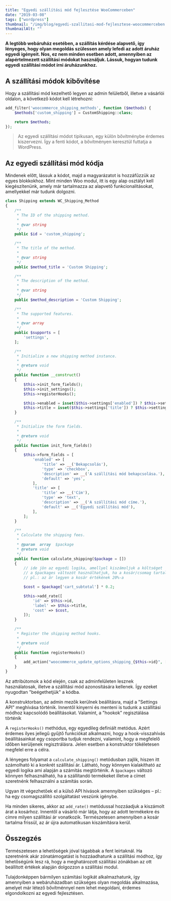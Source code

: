 ```yaml
---
title: "Egyedi szállítási mód fejlesztése WooCommerceben"
date: "2019-03-08"
tags: ["wordpress"]
thumbnail: "/img/blog/egyedi-szallitasi-mod-fejlesztese-woocommerceben.png"
thumbnailAlt: ""
---
```


**A legtöbb webáruház esetében, a szállítás kérdése alapvető, így lényeges, hogy olyan megoldás szülessen amely lefedi az adott áruház egyedi igényeit. Nos, ez nem minden esetben adott, amennyiben az alapértelmezett szállítási módokat használjuk. Lássuk, hogyan tudunk egyedi szállítási módot írni áruházunkhoz.**

## A szállítási módok kibővítése

Hogy a szállítási mód kezelhető legyen az admin felületből, illetve a vásárlói oldalon, a következő kódot kell létrehozni:

```php
add_filter('woocommerce_shipping_methods', function ($methods) {
    $methods['custom_shipping'] = CustomShipping::class;

    return $methods;
});
```

> Az egyedi szállítási módot tipikusan, egy külön bővítménybe érdemes kiszervezni. Így a fenti kódot, a bővítményen keresztül futtatja a WordPress.

## Az egyedi szállítási mód kódja

Mindenek előtt, lássuk a kódot, majd a magyarázatot is hozzáfűzzük az egyes blokkokhoz. Mint minden Woo modul, itt is egy alap osztályt kell kiegészítenünk, amely már tartalmazza az alapvető funkcionalitásokat, amellyekkel már tudunk dolgozni.

```php
class Shipping extends WC_Shipping_Method
{
    /**
     * The ID of the shipping method.
     *
     * @var string
     */
    public $id = 'custom_shipping';

    /**
     * The title of the method.
     *
     * @var string
     */
    public $method_title = 'Custom Shipping';

    /**
     * The description of the method.
     *
     * @var string
     */
    public $method_description = 'Custom Shipping';

    /**
     * The supported features.
     *
     * @var array
     */
    public $supports = [
        'settings',
    ];

    /**
     * Initialize a new shipping method instance.
     *
     * @return void
     */
    public function __construct()
    {
        $this->init_form_fields();
        $this->init_settings();
        $this->registerHooks();

        $this->enabled = isset($this->settings['enabled']) ? $this->settings['enabled'] : 'no';
        $this->title = isset($this->settings['title']) ? $this->settings['title'] : 'Custom Shipping';
    }

    /**
     * Initialize the form fields.
     *
     * @return void
     */
    public function init_form_fields()
    {
        $this->form_fields = [
            'enabled' => [
                'title' => __('Bekapcsolás'),
                'type' => 'checkbox',
                'description' => __('A szállítási mód bekapcsolása.'),
                'default' => 'yes',
            ],
            'title' => [
                'title' => __('Cím'),
                'type' => 'text',
                'description' => __('A szállítási mód címe.'),
                'default' => __('Egyedi szállítási mód'),
            ],
        ];
    }

    /**
     * Calculate the shipping fees.
     *
     * @param  array  $package
     * @return void
     */
    public function calculate_shipping($package = [])
    {
        // ide jön az egyedi logika, amellyel kiszámoljuk a költséget
        // a $packages változót használhatjuk, ha a kosár/csomag tartalmát használni szeretnénk
        // pl.: az ár legyen a kosár értékének 20%-a

        $cost = $package['cart_subtotal'] * 0.2;

        $this->add_rate([
            'id' => $this->id,
            'label' => $this->title,
            'cost' => $cost,
        ]);
    }

    /**
     * Register the shipping method hooks.
     *
     * @return void
     */
    public function registerHooks()
    {
        add_action("woocommerce_update_options_shipping_{$this->id}", [$this, 'process_admin_options']);
    }
}
```

Az attribútomok a kód elején, csak az adminfelületen lesznek használatosak, illetve a szállítási mód azonosítására kellenek. Így ezeket nyugodtan "beégethetjük" a kódba.

A konstruktorban, az admin mezők kerülnek beállításra, majd a "Settings API" meghívása történik. Innentől kinyerni és menteni is tudunk a szállítási módhoz kapcsolódó beállításokat. Valamint, a "hookok" regisztálása történik

A `registerHooks()` methódus, egy egyedileg definiált metódus. Azért érdemes ilyes jellegű gyűjtő funkciókat alkalmazni, hogy a hook-visszahívás beállításainkat egy csoportba tudjuk rendezni, valamint, hogy a megfelelő időben kerüljenek regisztrálásra. Jelen esetben a konstruktor tökéletesen megfelel erre a célra.

A lényeges folyamat a `calculate_shipping()` metódusban zajlik, hiszen itt számolható ki a konkrét szállítási ár. Látható, hogy könnyen kialakítható az egyedi logika ami alapján a számítás megtörténik. A `$packages` változó könnyen felhasználható, ha a szállítandó termékeket illetve a címet szeretnénk felhasználni a számítás során.

Ugyan itt végezhetőek el a külső API hívások amennyiben szükséges – pl.: ha egy csomagszállító szolgáltatást veszünk igénybe.

Ha minden sikeres, akkor az `add_rate()` metódussal hozzáadjuk a kiszámolt árat a kosárhoz. Innentől a vásárló már látja, hogy az adott termékekre és címre milyen szállítási ár vonatkozik. Természetesen amennyiben a kosár tartalma frissül, az ár újra automatikusan kiszámításra kerül.

## Összegzés

Természetesen a lehetőségek jóval tágabbak a fent leírtaknál. Ha szeretnénk akár zónatámogatást is hozzáadhatunk a szállítási módhoz, így lehetőségünk lesz rá, hogy a meghatározott szállítási zónákban az ott beállított értékek alapján dolgozzon a szállítási modul.

Tulajdonképpen bármilyen számítási logikát alkalmazhatunk, így amennyiben a webáruházadban szükséges olyan megoldás alkalmazása, amelyet már létező bővítménnyel nem lehet megoldani, érdemes elgondolkozni az egyedi fejlesztésen.
